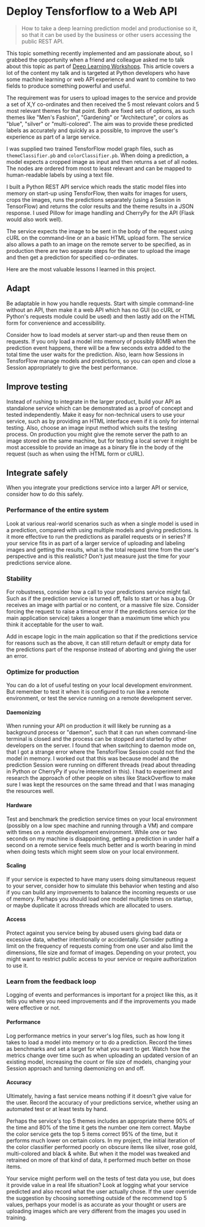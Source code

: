 # Deploy Tensforflow to a Web API

>How to take a deep learning prediction model and productionise so it, so that it can be used by the business or other users accessing the public REST API. 

This topic something recently implemented and am passionate about, so I grabbed the opportunity when a friend and colleague asked me to talk about this topic as part of [Deep Learning Workshops](https://deeplearningworkshops.com/). This article covers a lot of the content my talk and is targeted at Python developers who have some machine learning or web API experience and want to combine to two fields to produce something powerful and useful.

The requirement was for users to upload images to the service and provide a set of X,Y co-ordinates and then received the 5 most relevant colors and 5 most relevant themes for that point. Both are fixed sets of options, as such themes like "Men's Fashion", "Gardening" or "Architecture", or colors as "blue", "silver" or "multi-colored". The aim was to provide these predicted labels as accurately and quickly as a possible, to improve the user's experience as part of a large service.

I was supplied two trained TensforFlow model graph files, such as `themeClassifier.pb` and `colorClassifier.pb`. When doing a prediction, a model expects a cropped image as input and then returns a set of all nodes. The nodes are ordered from most to least relevant and can be mapped to human-readable labels by using a text file.

I built a Python REST API service which reads the static model files into memory on start-up using TensforFlow, then waits for images for users, crops the images, runs the predictions separately (using a Session in TensorFlow) and returns the color results and the theme results in a JSON response. I used Pillow for image handling and CherryPy for the API (Flask would also work well).

The service expects the image to be sent in the body of the request using cURL on the command-line or an a basic HTML upload form. The service also allows a path to an image on the remote server to be specified, as in production there are two separate steps for the user to upload the image and then get a prediction for specified co-ordinates.

Here are the most valuable lessons I learned in this project.

## Adapt

Be adaptable in how you handle requests. Start with simple command-line without an API, then make it a web API which has no GUI (so cURL or Python's requests module could be used) and then lastly add on the HTML form for convenience and accessibility.

Consider how to load models at server start-up and then reuse them on requests. If you only load a model into memory of possibly 80MB when the prediction event happens, there will be a few seconds extra added to the total time the user waits for the prediction. Also, learn how Sessions in TensforFlow manage models and predictions, so you can open and close a Session appropriately to give the best performance.

## Improve testing

Instead of rushing to integrate in the larger product, build your API as standalone service which can be demonstrated as a proof of concept and tested independently. Make it easy for non-technical users to use your service, such as by providing an HTML interface even if it is only for internal testing. Also, choose an image input method which suits the testing process. On production you might give the remote server the path to an image stored on the same machine, but for testing a local server it might be most accessible to provide an image as a binary file in the body of the request (such as when using the HTML form or cURL).


## Integrate safely

When you integrate your predictions service into a larger API or service, consider how to do this safely. 

### Performance of the entire system

Look at various real-world scenarios such as when a single model is used in a prediction, compared with using multiple models and giving predictions. Is it more effective to run the predictions as parallel requests or in series? If your service fits in as part of a larger service of uploading and labeling images and getting the results, what is the total request time from the user's perspective and is this realistic? Don't just measure just the time for your predictions service alone.

### Stability

For robustness, consider how a call to your predictions service might fail. Such as if the prediction service is turned off, fails to start or has a bug. Or receives an image with partial or no content, or a massive file size. Consider forcing the request to raise a timeout error if the predictions service (or the main application service) takes a longer than a maximum time which you think it acceptable for the user to wait.

Add in escape logic in the main application so that if the predictions service for reasons such as the above, it can still return default or empty data for the predictions part of the response instead of aborting and giving the user an error.

### Optimize for production

You can do a lot of useful testing on your local development environment. But remember to test it when it is configured to run like a remote environment, or test the service running on a remote development server.

#### Daemonizing

When running your API on production it will likely be running as a background process or "daemon", such that it can run when command-line terminal is closed and the process can be stopped and started by other developers on the server. I found that when switching to daemon mode on, that I got a strange error where the TensforFlow Session could not find the model in memory. I worked out that this was because model and the prediction Session were running on different threads (read about threading in Python or CherryPy if you're interested in this). I had to experiment and research the approach of other people on sites like StackOverflow to make sure I was kept the resources on the same thread and that I was managing the resources well.

#### Hardware

Test and benchmark the prediction service times on your local environment (possibly on a low spec machine and running through a VM) and compare with times on a remote development environment. While one or two seconds on my machine is disappointing, getting a prediction in under half a second on a remote service feels much better and is worth bearing in mind when doing tests which might seem slow on your local environment.

#### Scaling

If your service is expected to have many users doing simultaneous request to your server, consider how to simulate this behavior when testing and also if you can build any improvements to balance the incoming requests or use of memory. Perhaps you should load one model multiple times on startup, or maybe duplicate it across threads which are allocated to users.

#### Access

Protect against you service being by abused users giving bad data or excessive data, whether intentionally or accidentally. Consider putting a limit on the frequency of requests coming from one user and also limit the dimensions, file size and format of images. Depending on your protect, you might want to restrict public access to your service or require authorization to use it.

### Learn from the feedback loop

Logging of events and performances is important for a project like this, as it tells you where you need improvements and if the improvements you made were effective or not.

#### Performance

Log performance metrics in your server's log files, such as how long it takes to load a model into memory or to do a prediction. Record the times as benchmarks and set a target for what you want to get. Watch how the metrics change over time such as when uploading an updated version of an existing model, increasing the count or file size of models, changing your Session approach and turning daemonizing on and off.


#### Accuracy

Ultimately, having a fast service means nothing if it doesn't give value for the user. Record the accuracy of your predictions service, whether using an automated test or at least tests by hand. 

Perhaps the service's top 5 themes includes an appropriate theme 90% of the time and 80% of the time it gets the number one item correct. Maybe the color service gets the top 5 items correct 95% of the time, but it performs much lower on certain colors. In my project, the initial iteration of the color classifier performed poorly on obscure items like silver, rose gold, multi-colored and black & white. But when it the model was tweaked and retrained on more of that kind of data, it performed much better on those items.

Your service might perform well on the tests of test data you use, but does it provide value in a real life situation? Look at logging what your service predicted and also record what the user actually chose. If the user override the suggestion by choosing something outside of the recommend top 5 values, perhaps your model is as accurate as your thought or users are uploading images which are very different from the images you used in training.
